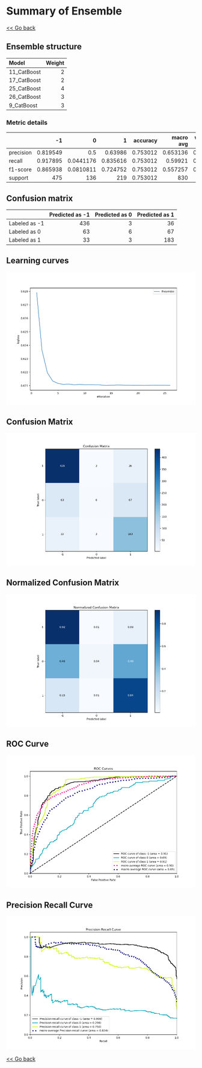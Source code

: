 # Summary of Ensemble

[<< Go back](../README.md)


## Ensemble structure
| Model       |   Weight |
|:------------|---------:|
| 11_CatBoost |        2 |
| 17_CatBoost |        2 |
| 25_CatBoost |        4 |
| 26_CatBoost |        3 |
| 9_CatBoost  |        3 |

### Metric details
|           |         -1 |           0 |          1 |   accuracy |   macro avg |   weighted avg |   logloss |
|:----------|-----------:|------------:|-----------:|-----------:|------------:|---------------:|----------:|
| precision |   0.819549 |   0.5       |   0.63986  |   0.753012 |    0.653136 |       0.719777 |  0.621013 |
| recall    |   0.917895 |   0.0441176 |   0.835616 |   0.753012 |    0.59921  |       0.753012 |  0.621013 |
| f1-score  |   0.865938 |   0.0810811 |   0.724752 |   0.753012 |    0.557257 |       0.700083 |  0.621013 |
| support   | 475        | 136         | 219        |   0.753012 |  830        |     830        |  0.621013 |


## Confusion matrix
|               |   Predicted as -1 |   Predicted as 0 |   Predicted as 1 |
|:--------------|------------------:|-----------------:|-----------------:|
| Labeled as -1 |               436 |                3 |               36 |
| Labeled as 0  |                63 |                6 |               67 |
| Labeled as 1  |                33 |                3 |              183 |

## Learning curves
![Learning curves](learning_curves.png)
## Confusion Matrix

![Confusion Matrix](confusion_matrix.png)


## Normalized Confusion Matrix

![Normalized Confusion Matrix](confusion_matrix_normalized.png)


## ROC Curve

![ROC Curve](roc_curve.png)


## Precision Recall Curve

![Precision Recall Curve](precision_recall_curve.png)



[<< Go back](../README.md)
